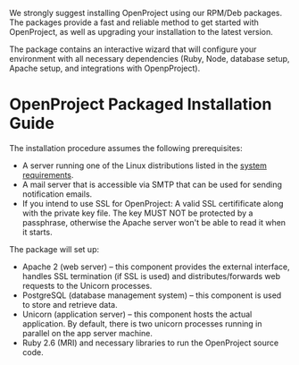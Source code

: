 
We strongly suggest installing OpenProject using our RPM/Deb packages.
The packages provide a fast and reliable method to get started with OpenProject, as well as upgrading your installation to the latest version.

The package contains an interactive wizard that will configure your environment with all necessary dependencies (Ruby, Node, database setup, Apache setup, and integrations with OpenpProject).


# OpenProject Packaged Installation Guide

The installation procedure assumes the following prerequisites:

* A server running one of the Linux distributions listed in the [system requirements](../system-requirements.md).
* A mail server that is accessible via SMTP that can be used for sending
  notification emails.
* If you intend to use SSL for OpenProject: A valid SSL certifificate along
  with the private key file. The key MUST NOT be protected by a passphrase,
otherwise the Apache server won't be able to read it when it starts.

The package will set up:

* Apache 2 (web server) – this component provides the external interface,
  handles SSL termination (if SSL is used) and distributes/forwards web
requests to the Unicorn processes.
* PostgreSQL (database management system) – this component is used to store and
  retrieve data.
* Unicorn (application server) – this component hosts the actual application.
  By default, there is two unicorn processes running in parallel on the app
server machine.
* Ruby 2.6 (MRI) and necessary libraries to run the OpenProject source code.

